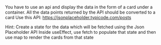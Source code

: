 You have to use an api and display the data in the form of a card under a container. All the data points returned by the API should be converted to a card
Use this API: https://jsonplaceholder.typicode.com/posts

Hint: 
Create a state for the data which will be fetched using the Json Placeholder API
Inside useEffect, use fetch to populate that state and then use map to render the cards from that state